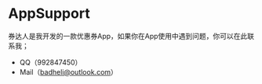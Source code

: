 # AppSupport

券达人是我开发的一款优惠券App，如果你在App使用中遇到问题，你可以在此联系我；

* QQ（992847450）
* Mail（badheli@outlook.com）
